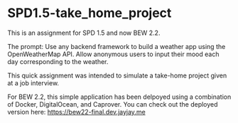 # SPD1.5-take_home_project

This is an assignment for SPD 1.5 and now BEW 2.2.

The prompt: Use any backend framework to build a weather app using the OpenWeatherMap API. Allow anonymous users to input their mood each day corresponding to the weather.

This quick assignment was intended to simulate a take-home project given at a job interview.

For BEW 2.2, this simple application has been delpoyed using a combination of Docker, DigitalOcean, and Caprover. You can check out the deployed version here: <https://bew22-final.dev.jayjay.me>

